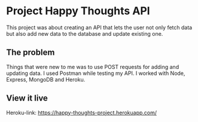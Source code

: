 # Project Happy Thoughts API

This project was about creating an API that lets the user not only fetch data but also add new data to the database and update existing one.

## The problem

Things that were new to me was to use POST requests for adding and updating data. I used Postman while testing my API. I worked with Node, Express, MongoDB and Heroku.

## View it live

Heroku-link: https://happy-thoughts-project.herokuapp.com/
